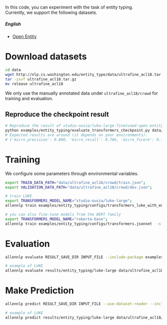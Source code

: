 In this code, you can experiment with the task of entity typing.  
Currently, we support the following datasets.


#####  English 
* [Open Entity](https://www.aclweb.org/anthology/P18-1009/)

# Download datasets
```bash
cd data
wget http://nlp.cs.washington.edu/entity_type/data/ultrafine_acl18.tar.gz
tar -zxvf ultrafine_acl18.tar.gz
mv release ultrafine_acl18
```
We only use the manually annotated data under `ultrafine_acl18/crowd` for training and evaluation.

## Reproduce the checkpoint result
```bash
# Reproduce the result of studio-ousia/luke-large-finetuned-open-entity.
python examples/entity_typing/evaluate_transformers_checkpoint.py data/ultrafine_acl18/crowd/test.json
# Expected results are around (it depends on your environments):
# {'micro_precision': 0.800, 'micro_recall': 0.766, 'micro_fscore': 0.782}.
```

# Training
We configure some parameters through environmental variables.
```bash
export TRAIN_DATA_PATH="data/ultrafine_acl18/crowd/train.json";
export VALIDATION_DATA_PATH="data/ultrafine_acl18/crowd/dev.json";

# train LUKE
export TRANSFORMERS_MODEL_NAME="studio-ousia/luke-large";
allennlp train examples/entity_typing/configs/transformers_luke_with_entity_aware_attention.jsonnet -s results/entity_typing/luke-large --include-package examples -o '{"trainer.cuda_device": 0, "trainer.use_amp": true}'

# you can also fine-tune models from the BERT family
export TRANSFORMERS_MODEL_NAME="roberta-base";
allennlp train examples/entity_typing/configs/transformers.jsonnet  -s results/entity_typing/roberta-base --include-package examples
```

# Evaluation
```bash
allennlp evaluate RESULT_SAVE_DIR INPUT_FILE --include-package examples --output-file OUTPUT_FILE 

# example of LUKE
allennlp evaluate results/entity_typing/luke-large data/ultrafine_acl18/crowd/test.json --include-package examples --output-file results/entity_typing/luke-large/metrics_test.json --cuda 0
```

# Make Prediction
```bash
allennlp predict RESULT_SAVE_DIR INPUT_FILE --use-dataset-reader --include-package examples --cuda-device CUDA_DEVICE --output-file OUTPUT_FILE

# example of LUKE
allennlp predict results/entity_typing/luke-large data/ultrafine_acl18/crowd/dev.json --use-dataset-reader --include-package examples --cuda-device 0 --output-file results/entity_typing/luke-large/prediction.json
```

